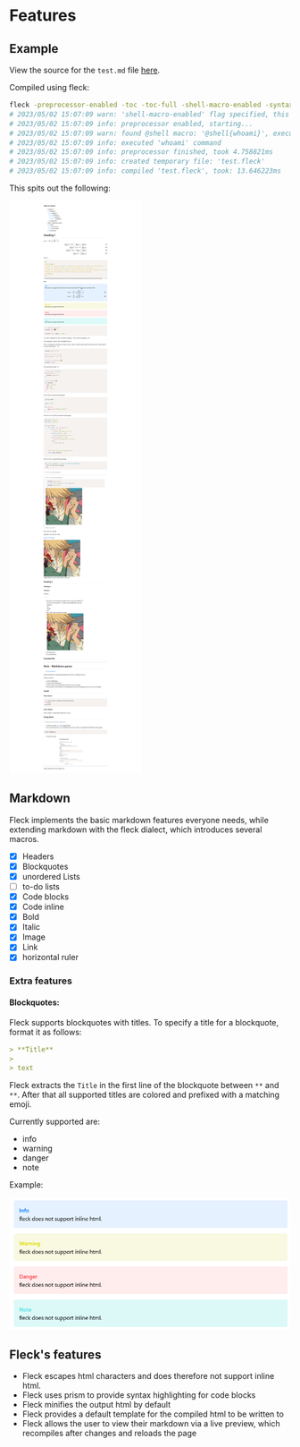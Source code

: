 # Features

## Example

View the source for the `test.md` file [here](../test.md).

Compiled using fleck:

```sh
fleck -preprocessor-enabled -toc -toc-full -shell-macro-enabled -syntax -math test.md
# 2023/05/02 15:07:09 warn: 'shell-macro-enabled' flag specified, this can harm your operating system and make it vulnerable for attack, proceed at your own digression
# 2023/05/02 15:07:09 info: preprocessor enabled, starting...
# 2023/05/02 15:07:09 warn: found @shell macro: '@shell{whoami}', executing 'whoami'
# 2023/05/02 15:07:09 info: executed 'whoami' command
# 2023/05/02 15:07:09 info: preprocessor finished, took 4.758821ms
# 2023/05/02 15:07:09 info: created temporary file: 'test.fleck'
# 2023/05/02 15:07:09 info: compiled 'test.fleck', took: 13.646223ms
```

This spits out the following:

![full_readme](./assets/full_readme.png)

## Markdown

Fleck implements the basic markdown features everyone needs, while extending markdown with the fleck dialect, which introduces several macros.

- [x] Headers
- [x] Blockquotes
- [x] unordered Lists
- [ ] to-do lists
- [x] Code blocks
- [x] Code inline
- [x] Bold
- [x] Italic
- [x] Image
- [x] Link
- [x] horizontal ruler

### Extra features

#### Blockquotes:

Fleck supports blockquotes with titles. To specify a title for a blockquote, format it as follows:

```markdown
> **Title**
>
> text
```

Fleck extracts the `Title` in the first line of the blockquote between `**` and `**`.
After that all supported titles are colored and prefixed with a matching emoji.

Currently supported are:

- info
- warning
- danger
- note

Example:

![blockquotes_fleck](./assets/blockquote.png)

## Fleck's features

- Fleck escapes html characters and does therefore not support inline html.
- Fleck uses prism to provide syntax highlighting for code blocks
- Fleck minifies the output html by default
- Fleck provides a default template for the compiled html to be written to
- Fleck allows the user to view their markdown via a live preview, which recompiles after changes and reloads the page
